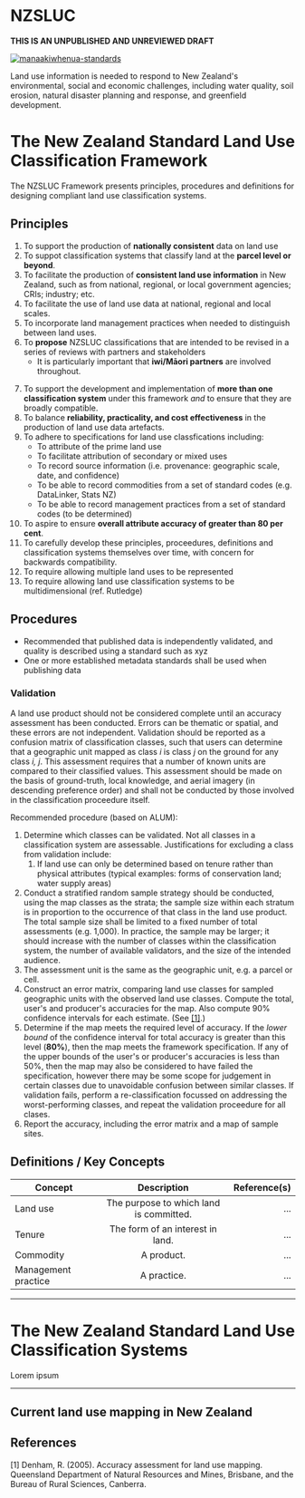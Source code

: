 # NZSLUC

**THIS IS AN UNPUBLISHED AND UNREVIEWED DRAFT**

[![manaakiwhenua-standards](https://github.com/manaakiwhenua/nzsluc/workflows/manaakiwhenua-standards/badge.svg)](https://github.com/manaakiwhenua/manaakiwhenua-standards)

<!-- TODO some sort of foreword; why we are making this -->

Land use information is needed to respond to New Zealand's environmental, social and economic challenges, including water quality, soil erosion, natural disaster planning and response, and greenfield development.

# The New Zealand Standard Land Use Classification Framework

The NZSLUC Framework presents principles, procedures and definitions for designing compliant land use classification systems. 

<!-- Informative -->
## Principles

1. To support the production of **nationally consistent** data on land use
2. To suppot classification systems that classify land at the **parcel level or beyond**. <!-- More explicit scale? Raster/DGGS resolution? Landscape objects? -->
3. To facilitate the production of **consistent land use information** in New Zealand, such as from national, regional, or local government agencies; CRIs; industry; etc.  <!-- data or information here? -->
4. To facilitate the use of land use data at national, regional and local scales.
5. To incorporate land management practices when needed to distinguish between land uses.
6. To **propose** NZSLUC classifications that are intended to be revised in a series of reviews with partners and stakeholders
    - It is particularly important that **iwi/Māori partners** are involved throughout.
<!-- - To achieve national understanding before releasing the data adhering to a proposed classification system. -->
7. To support the development and implementation of **more than one classification system** under this framework _and_ to ensure that they are broadly compatible. <!-- Compatible = weasly? -->
8. To balance **reliability, practicality, and cost effectiveness** in the production of land use data artefacts.
9. To adhere to specifications for land use classfications including:
    - To attribute of the prime land use
    - To facilitate attribution of secondary or mixed uses
    - To record source information (i.e. provenance: geographic scale, date, and confidence)
    - To be able to record commodities from a set of standard codes (e.g. DataLinker, Stats NZ)
    - To be able to record management practices from a set of standard codes (to be determined)
    <!-- - Tenure -->
10. To aspire to ensure **overall attribute accuracy of greater than 80 per cent**.
11. To carefully develop these principles, proceedures, definitions and classification systems themselves over time, with concern for backwards compatibility.
12. To require allowing multiple land uses to be represented
13. To require allowing land use classification systems to be multidimensional (ref. Rutledge) <!-- Semantic? -->
<!-- - To allow the incorportation of multiple dimensions of land use -->
<!-- - To require that participating land use classifications are multidimensional in operation -->
<!-- - Dimensions
    - Commodities
    - Management practices
    - Tenure -->

<!-- Principles for reuse -->
<!-- Principles for contribution -->
<!-- Principles for systematic classification -->
<!-- Principles for publishing data artefacts -->

## Procedures 

<!-- Mutlidimensional? What dimensions? -->
<!-- Proceedure for reporting land use change? -->
- Recommended that published data is independently validated, and quality is described using a standard such as xyz
- One or more established metadata standards shall be used when publishing data
<!-- LUML? -->
<!-- Compatibility with other classification systems in components, e.g. PAN-NZ, ANZLIC for industrial categories, Dairy NZ classes, etc.? -->
<!-- What is the extent? Marine? What is "land"? EEZ, etc. -->

### Validation

A land use product should not be considered complete until an accuracy assessment has been conducted. Errors can be thematic or spatial, and these errors are not independent. Validation should be reported as a confusion matrix of classification classes, such that users can determine that a geographic unit mapped as class _i_ is class _j_ on the ground for any class _i, j_. This assessment requires that a number of known units are compared to their classified values. This assessment should be made on the basis of ground-truth, local knowledge, and aerial imagery (in descending preference order) and shall not be conducted by those involved in the classification proceedure itself.

Recommended procedure (based on ALUM):
1. Determine which classes can be validated. Not all classes in a classification system are assessable. Justifications for excluding a class from validation include:
    1. If land use can only be determined based on tenure rather than physical attributes (typical examples: forms of conservation land; water supply areas)
2. Conduct a stratified random sample strategy should be conducted, using the map classes as the strata; the sample size within each stratum is in proportion to the occurrence of that class in the land use product. The total sample size shall be limited to a fixed number of total assessments (e.g. 1,000). In practice, the sample may be larger; it should increase with the number of classes within the classification system, the number of available validators, and the size of the intended audience.
3. The assessment unit is the same as the geographic unit, e.g. a parcel or cell.
4. Construct an error matrix, comparing land use classes for sampled geographic units with the observed land use classes. Compute the total, user's and producer's accuracies for the map. Also compute 90% confidence intervals for each estimate. (See [[1]](#1).)
5. Determine if the map meets the required level of accuracy. If the _lower bound_ of the confidence interval for total accuracy is greater than this level (**80%**), then the map meets the framework specification. If any of the upper bounds of the user's or producer's accuracies is less than 50%, then the map may also be considered to have failed the specification, however there may be some scope for judgement in certain classes due to unavoidable confusion between similar classes. If validation fails, perform a re-classification focussed on addressing the worst-performing classes, and repeat the validation proceedure for all clases.
6. Report the accuracy, including the error matrix and a map of sample sites.



## Definitions / Key Concepts

| Concept | Description | Reference(s) |
|---------|:-----------:|-------------:|
| Land use | The purpose to which land is committed. | ... |
| Tenure | The form of an interest in land. | ... |
| Commodity | A product. | ... |
| Management practice | A practice. | ... |

---

<!-- Normative -->
# The New Zealand Standard Land Use Classification Systems

Lorem ipsum
<!-- All spatial data/metadata will adhere to OGC/ISO standards -->
<!-- Hierarchical classification like so... -->

---

## Current land use mapping in New Zealand

<!-- TODO refer to a separate Markdown summary, or report section -->

## References
<a id="1">[1]</a>
Denham, R. (2005).
Accuracy assessment for land use mapping.
Queensland Department of Natural Resources and Mines, Brisbane, and the Bureau of Rural Sciences, Canberra.